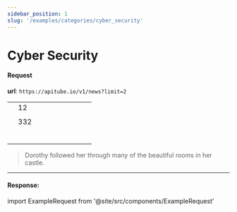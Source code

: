 ```yaml
---
sidebar_position: 1
slug: '/examples/categories/cyber_security'
---
```


# Cyber Security

#### Request

**url**: `https://apitube.io/v1/news?limit=2`

|   |     |   |   |   |   |   |   |   |   |
|---|-----|---|---|---|---|---|---|---|---|
|   | 12  |   |   |   |   |   |   |   |   |
|   |     |   |   |   |   |   |   |   |   |
|   | 332 |   |   |   |   |   |   |   |   |
|   |     |   |   |   |   |   |   |   |   |
|   |     |   |   |   |   |   |   |   |   |
|   |     |   |   |   |   |   |   |   |   |
|   |     |   |   |   |   |   |   |   |   |
|   |     |   |   |   |   |   |   |   |   |
|   |     |   |   |   |   |   |   |   |   |


> Dorothy followed her through many of the beautiful rooms in her castle.

---

#### Response:

import ExampleRequest from '@site/src/components/ExampleRequest'

<ExampleRequest url="https://apitube.io/v1/news?limit=2"></ExampleRequest>
